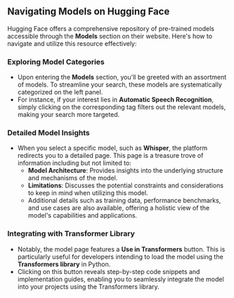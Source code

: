 
## Navigating Models on Hugging Face

Hugging Face offers a comprehensive repository of pre-trained models accessible through the **Models** section on their website. Here's how to navigate and utilize this resource effectively:

### Exploring Model Categories
- Upon entering the **Models** section, you'll be greeted with an assortment of models. To streamline your search, these models are systematically categorized on the left panel.
- For instance, if your interest lies in **Automatic Speech Recognition**, simply clicking on the corresponding tag filters out the relevant models, making your search more targeted.

### Detailed Model Insights
- When you select a specific model, such as **Whisper**, the platform redirects you to a detailed page. This page is a treasure trove of information including but not limited to:
  - **Model Architecture**: Provides insights into the underlying structure and mechanisms of the model.
  - **Limitations**: Discusses the potential constraints and considerations to keep in mind when utilizing this model.
  - Additional details such as training data, performance benchmarks, and use cases are also available, offering a holistic view of the model's capabilities and applications.

### Integrating with Transformer Library
- Notably, the model page features a **Use in Transformers** button. This is particularly useful for developers intending to load the model using the **Transformers library** in Python.
- Clicking on this button reveals step-by-step code snippets and implementation guides, enabling you to seamlessly integrate the model into your projects using the Transformers library.

